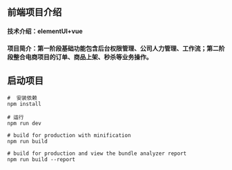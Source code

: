 ## 前端项目介绍



#### 技术介绍：elementUI+vue



#### 项目简介：第一阶段基础功能包含后台权限管理、公司人力管理、工作流；第二阶段整合电商项目的订单、商品上架、秒杀等业务操作。
















## 启动项目

```
#  安装依赖
npm install

# 运行
npm run dev

# build for production with minification
npm run build

# build for production and view the bundle analyzer report
npm run build --report
```
